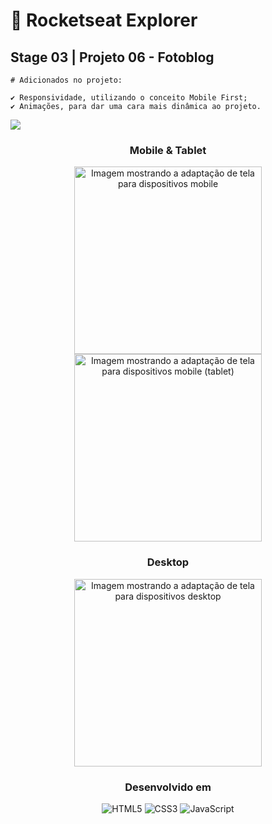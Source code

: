 # 🚀 Rocketseat Explorer

## Stage 03 | Projeto 06 - Fotoblog

    # Adicionados no projeto:

    ✔️ Responsividade, utilizando o conceito Mobile First;
    ✔️ Animações, para dar uma cara mais dinâmica ao projeto.

<a href='https://rocketseat-s03-fotoblog.vercel.app' target='_blank'>
<img src='https://img.shields.io/badge/Vercel-000000?style=for-the-badge&logo=vercel&logoColor=white'>
</a>

<div align='center'>

### Mobile & Tablet

 <img src='https://i.imgur.com/i2XjotP.png' alt='Imagem mostrando a adaptação de tela para dispositivos mobile' height="300px">
 <img src='https://i.imgur.com/hoLVP29.png' alt='Imagem mostrando a adaptação de tela para dispositivos mobile (tablet)' height="300px">

### Desktop

 <img src='https://i.imgur.com/DB6LEnp.png' alt='Imagem mostrando a adaptação de tela para dispositivos desktop' height="300px">

</div>

<div align='center'>

### Desenvolvido em

![HTML5](https://img.shields.io/badge/HTML5-E34F26?style=for-the-badge&logo=html5&logoColor=white)
![CSS3](https://img.shields.io/badge/CSS3-1572B6?style=for-the-badge&logo=css3&logoColor=white)
![JavaScript](https://img.shields.io/badge/JavaScript-F7DF1E?style=for-the-badge&logo=javascript&logoColor=black)

</div>
